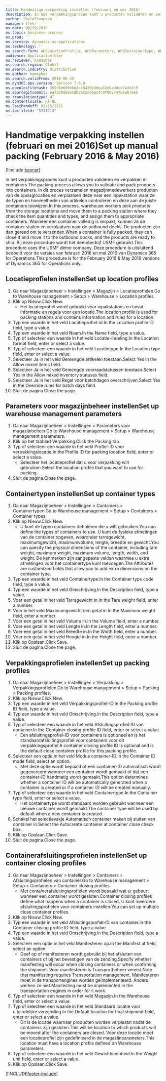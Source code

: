 ```yaml
---
title: Handmatige verpakking instellen (februari en mei 2016)
description: In het verpakkingsproces kunt u producten valideren en verpakken in containers.
author: ShylaThompson
manager: tfehr
ms.date: 08/29/2018
ms.topic: business-process
ms.prod: ''
ms.service: dynamics-ax-applications
ms.technology: ''
ms.search.form: WHSLocationProfile, WHSParameters, WHSContainerType, WHSPackProfile, WHSCloseContainerProfile, InventLocationIdLookup, UnitOfMeasureLookup
audience: Application User
ms.reviewer: kamaybac
ms.search.region: Global
ms.search.industry: Distribution
ms.author: kamaybac
ms.search.validFrom: 2016-06-30
ms.dyn365.ops.version: Version 7.0.0
ms.openlocfilehash: 359d3e6d9b6e2ce5439c36ea52ebad4ce7a3e2c9
ms.sourcegitcommit: eaf330dbee1db96c20d5ac479f007747bea079eb
ms.translationtype: HT
ms.contentlocale: nl-NL
ms.lasthandoff: 02/15/2021
ms.locfileid: "5211713"
---
```

# <a name="set-up-manual-packing-february-2016--may-2016"></a><span data-ttu-id="5253d-103">Handmatige verpakking instellen (februari en mei 2016)</span><span class="sxs-lookup"><span data-stu-id="5253d-103">Set up manual packing (February 2016 & May 2016)</span></span>

[!include [banner](../../includes/banner.md)]

<span data-ttu-id="5253d-104">In het verpakkingsproces kunt u producten valideren en verpakken in containers.</span><span class="sxs-lookup"><span data-stu-id="5253d-104">The packing process allows you to validate and pack products into containers.</span></span> <span data-ttu-id="5253d-105">In dit proces verzamelen magazijnmedewerkers producten van de opslaglocaties en verplaatsen deze naar een inpakstation waar ze de typen en hoeveelheden van artikelen controleren en deze aan de juiste containers toewijzen.</span><span class="sxs-lookup"><span data-stu-id="5253d-105">In this process, warehouse workers pick products from the storage locations and move them to a packing station where they check the item quantities and types, and assign them to appropriate containers.</span></span> <span data-ttu-id="5253d-106">Wanneer een container volledig is verpakt, kunnen ze de container sluiten en verplaatsen naar de outbound docks. De producten zijn dan gereed om te verzenden.</span><span class="sxs-lookup"><span data-stu-id="5253d-106">When a container is fully packed, they can close it and move it to the outbound docks, and the products are ready to ship.</span></span> <span data-ttu-id="5253d-107">Bij deze procedure wordt het demobedrijf USMF gebruikt.</span><span class="sxs-lookup"><span data-stu-id="5253d-107">This procedure uses the USMF demo company.</span></span> <span data-ttu-id="5253d-108">Deze procedure is uitsluitend bedoeld voor de versies van februari 2016 en mei 2016 van Dynamics 365 for Operations.</span><span class="sxs-lookup"><span data-stu-id="5253d-108">This procedure is for the February 2016 & May 2016 versions of Dynamics 365 for Operations only.</span></span>


## <a name="set-up-location-profiles"></a><span data-ttu-id="5253d-109">Locatieprofielen instellen</span><span class="sxs-lookup"><span data-stu-id="5253d-109">Set up location profiles</span></span>
1. <span data-ttu-id="5253d-110">Ga naar Magazijnbeheer > Instellingen > Magazijn > Locatieprofielen.</span><span class="sxs-lookup"><span data-stu-id="5253d-110">Go to Warehouse management > Setup > Warehouse > Location profiles.</span></span>
2. <span data-ttu-id="5253d-111">Klik op Nieuw.</span><span class="sxs-lookup"><span data-stu-id="5253d-111">Click New.</span></span>
    * <span data-ttu-id="5253d-112">Het locatieprofiel wordt gebruikt voor inpakstations en bevat informatie en regels voor een locatie.</span><span class="sxs-lookup"><span data-stu-id="5253d-112">The location profile is used for packing stations and contains information and rules for a location.</span></span>  
3. <span data-ttu-id="5253d-113">Typ een waarde in het veld Locatieprofiel-id.</span><span class="sxs-lookup"><span data-stu-id="5253d-113">In the Location profile ID field, type a value.</span></span>
4. <span data-ttu-id="5253d-114">Typ een waarde in het veld Naam.</span><span class="sxs-lookup"><span data-stu-id="5253d-114">In the Name field, type a value.</span></span>
5. <span data-ttu-id="5253d-115">Typ of selecteer een waarde in het veld Locatie-indeling.</span><span class="sxs-lookup"><span data-stu-id="5253d-115">In the Location format field, enter or select a value.</span></span>
6. <span data-ttu-id="5253d-116">Typ of selecteer een waarde in het veld Locatietype.</span><span class="sxs-lookup"><span data-stu-id="5253d-116">In the Location type field, enter or select a value.</span></span>
7. <span data-ttu-id="5253d-117">Selecteer Ja in het veld Gemengde artikelen toestaan.</span><span class="sxs-lookup"><span data-stu-id="5253d-117">Select Yes in the Allow mixed items field.</span></span>
8. <span data-ttu-id="5253d-118">Selecteer Ja in het veld Gemengde voorraadstatussen toestaan.</span><span class="sxs-lookup"><span data-stu-id="5253d-118">Select Yes in the Allow mixed  inventory statuses field.</span></span>
9. <span data-ttu-id="5253d-119">Selecteer Ja in het veld Regel voor batchdagen overschrijven.</span><span class="sxs-lookup"><span data-stu-id="5253d-119">Select Yes in the Override rules for batch days field.</span></span>
10. <span data-ttu-id="5253d-120">Sluit de pagina.</span><span class="sxs-lookup"><span data-stu-id="5253d-120">Close the page.</span></span>

## <a name="set-up-warehouse-management-parameters"></a><span data-ttu-id="5253d-121">Parameters voor magazijnbeheer instellen</span><span class="sxs-lookup"><span data-stu-id="5253d-121">Set up warehouse management parameters</span></span> 
1. <span data-ttu-id="5253d-122">Ga naar Magazijnbeheer > Instellingen > Parameters voor magazijnbeheer.</span><span class="sxs-lookup"><span data-stu-id="5253d-122">Go to Warehouse management > Setup > Warehouse management parameters.</span></span>
2. <span data-ttu-id="5253d-123">Klik op het tabblad Verpakking.</span><span class="sxs-lookup"><span data-stu-id="5253d-123">Click the Packing tab.</span></span>
3. <span data-ttu-id="5253d-124">Typ of selecteer een waarde in het veld Profiel-ID voor verpakkingslocatie.</span><span class="sxs-lookup"><span data-stu-id="5253d-124">In the Profile ID for packing location field, enter or select a value.</span></span>
    * <span data-ttu-id="5253d-125">Selecteer het locatieprofiel dat u voor verpakking wilt gebruiken.</span><span class="sxs-lookup"><span data-stu-id="5253d-125">Select the location profile that you want to use for packing.</span></span>  
4. <span data-ttu-id="5253d-126">Sluit de pagina.</span><span class="sxs-lookup"><span data-stu-id="5253d-126">Close the page.</span></span>

## <a name="set-up-container-types"></a><span data-ttu-id="5253d-127">Containertypen instellen</span><span class="sxs-lookup"><span data-stu-id="5253d-127">Set up container types</span></span>
1. <span data-ttu-id="5253d-128">Ga naar Magazijnbeheer > Instellingen > Containers > Containertypen.</span><span class="sxs-lookup"><span data-stu-id="5253d-128">Go to Warehouse management > Setup > Containers > Container types.</span></span>
2. <span data-ttu-id="5253d-129">Klik op Nieuw.</span><span class="sxs-lookup"><span data-stu-id="5253d-129">Click New.</span></span>
    * <span data-ttu-id="5253d-130">U kunt de typen containers definiëren die u wilt gebruiken.</span><span class="sxs-lookup"><span data-stu-id="5253d-130">You can define the types of containers to use.</span></span> <span data-ttu-id="5253d-131">U kunt de fysieke afmetingen van de container opgeven, waaronder tarragewicht, maximumgewicht, maximumvolume, lengte, breedte en gewicht.</span><span class="sxs-lookup"><span data-stu-id="5253d-131">You can specify the physical dimensions of the container, including tare weight, maximum weight, maximum volume, length, width, and weight.</span></span>  <span data-ttu-id="5253d-132">De kenmerken zijn aangepaste velden waarmee u extra afmetingen voor het containertype kunt toevoegen.</span><span class="sxs-lookup"><span data-stu-id="5253d-132">The Attributes are customized fields that allow you to add extra dimensions on the container type.</span></span>     
3. <span data-ttu-id="5253d-133">Typ een waarde in het veld Containertype.</span><span class="sxs-lookup"><span data-stu-id="5253d-133">In the Container type code field, type a value.</span></span>
4. <span data-ttu-id="5253d-134">Typ een waarde in het veld Omschrijving.</span><span class="sxs-lookup"><span data-stu-id="5253d-134">In the Description field, type a value.</span></span>
5. <span data-ttu-id="5253d-135">Voer een getal in het veld Tarragewicht in.</span><span class="sxs-lookup"><span data-stu-id="5253d-135">In the Tare weight field, enter a number.</span></span>
6. <span data-ttu-id="5253d-136">Voer in het veld Maximumgewicht een getal in.</span><span class="sxs-lookup"><span data-stu-id="5253d-136">In the Maximum weight field, enter a number.</span></span>
7. <span data-ttu-id="5253d-137">Voer een getal in het veld Volume in.</span><span class="sxs-lookup"><span data-stu-id="5253d-137">In the Volume field, enter a number.</span></span>
8. <span data-ttu-id="5253d-138">Voer een getal in het veld Lengte in.</span><span class="sxs-lookup"><span data-stu-id="5253d-138">In the Length field, enter a number.</span></span>
9. <span data-ttu-id="5253d-139">Voer een getal in het veld Breedte in.</span><span class="sxs-lookup"><span data-stu-id="5253d-139">In the Width field, enter a number.</span></span>
10. <span data-ttu-id="5253d-140">Voer een getal in het veld Hoogte in.</span><span class="sxs-lookup"><span data-stu-id="5253d-140">In the Height field, enter a number.</span></span>
11. <span data-ttu-id="5253d-141">Klik op Opslaan.</span><span class="sxs-lookup"><span data-stu-id="5253d-141">Click Save.</span></span>
12. <span data-ttu-id="5253d-142">Sluit de pagina.</span><span class="sxs-lookup"><span data-stu-id="5253d-142">Close the page.</span></span>

## <a name="set-up-packing-profiles"></a><span data-ttu-id="5253d-143">Verpakkingsprofielen instellen</span><span class="sxs-lookup"><span data-stu-id="5253d-143">Set up packing profiles</span></span>
1. <span data-ttu-id="5253d-144">Ga naar Magazijnbeheer > Instellingen > Verpakking > Verpakkingsprofielen.</span><span class="sxs-lookup"><span data-stu-id="5253d-144">Go to Warehouse management > Setup > Packing > Packing profiles.</span></span>
2. <span data-ttu-id="5253d-145">Klik op Nieuw.</span><span class="sxs-lookup"><span data-stu-id="5253d-145">Click New.</span></span>
3. <span data-ttu-id="5253d-146">Typ een waarde in het veld Verpakkingsprofiel-ID.</span><span class="sxs-lookup"><span data-stu-id="5253d-146">In the Packing profile ID field, type a value.</span></span>
4. <span data-ttu-id="5253d-147">Typ een waarde in het veld Omschrijving.</span><span class="sxs-lookup"><span data-stu-id="5253d-147">In the Description field, type a value.</span></span>
5. <span data-ttu-id="5253d-148">Typ of selecteer een waarde in het veld Afsluitingsprofiel-ID van container.</span><span class="sxs-lookup"><span data-stu-id="5253d-148">In the Container closing profile ID field, enter or select a value.</span></span>
    * <span data-ttu-id="5253d-149">Een afsluitingsprofiel-ID voor containers is optioneel en is het standaardafsluitingsprofiel voor containers voor dit verpakkingsprofiel.</span><span class="sxs-lookup"><span data-stu-id="5253d-149">A container closing profile ID is optional and is the default close container profile for this packing profile.</span></span>  
6. <span data-ttu-id="5253d-150">Selecteer een optie in het veld Modus container-ID.</span><span class="sxs-lookup"><span data-stu-id="5253d-150">In the Container ID mode field, select an option.</span></span>
    * <span data-ttu-id="5253d-151">Met deze optie wordt bepaald of een container-ID automatisch wordt gegenereerd wanneer een container wordt gemaakt of dat een container-ID handmatig wordt gemaakt.</span><span class="sxs-lookup"><span data-stu-id="5253d-151">This option determines whether a container ID will be automatically generated when a container is created or if a container ID will be created manually.</span></span>  
7. <span data-ttu-id="5253d-152">Typ of selecteer een waarde in het veld Containertype.</span><span class="sxs-lookup"><span data-stu-id="5253d-152">In the Container type field, enter or select a value.</span></span>
    * <span data-ttu-id="5253d-153">Het containertype wordt standaard worden gebruikt wanneer een nieuwe container wordt gemaakt.</span><span class="sxs-lookup"><span data-stu-id="5253d-153">The container type will be used by default when a new container is created.</span></span>  
8. <span data-ttu-id="5253d-154">Schakel het selectievakje Automatisch container maken bij sluiten van container in.</span><span class="sxs-lookup"><span data-stu-id="5253d-154">Select the Autocreate container at container close check box.</span></span>
9. <span data-ttu-id="5253d-155">Klik op Opslaan.</span><span class="sxs-lookup"><span data-stu-id="5253d-155">Click Save.</span></span>
10. <span data-ttu-id="5253d-156">Sluit de pagina.</span><span class="sxs-lookup"><span data-stu-id="5253d-156">Close the page.</span></span>

## <a name="set-up-container-closing-profiles"></a><span data-ttu-id="5253d-157">Containerafsluitingsprofielen instellen</span><span class="sxs-lookup"><span data-stu-id="5253d-157">Set up container closing profiles</span></span>
1. <span data-ttu-id="5253d-158">Ga naar Magazijnbeheer > Instellingen > Containers > Afsluitingsprofielen van container.</span><span class="sxs-lookup"><span data-stu-id="5253d-158">Go to Warehouse management > Setup > Containers > Container closing profiles.</span></span>
    * <span data-ttu-id="5253d-159">Met containerafsluitingsprofielen wordt bepaald wat er gebeurt wanneer een container wordt gesloten.</span><span class="sxs-lookup"><span data-stu-id="5253d-159">Container closing profiles define what happens when a container is closed.</span></span> <span data-ttu-id="5253d-160">U kunt meerdere afsluitingsprofielen voor containers instellen.</span><span class="sxs-lookup"><span data-stu-id="5253d-160">You can set up multiple close container profiles.</span></span>       
2. <span data-ttu-id="5253d-161">Klik op Nieuw.</span><span class="sxs-lookup"><span data-stu-id="5253d-161">Click New.</span></span>
3. <span data-ttu-id="5253d-162">Typ een waarde in het veld Afsluitingsprofiel-ID van container.</span><span class="sxs-lookup"><span data-stu-id="5253d-162">In the Container closing profile ID field, type a value.</span></span>
4. <span data-ttu-id="5253d-163">Typ een waarde in het veld Omschrijving.</span><span class="sxs-lookup"><span data-stu-id="5253d-163">In the Description field, type a value.</span></span>
5. <span data-ttu-id="5253d-164">Selecteer een optie in het veld Manifesteren op.</span><span class="sxs-lookup"><span data-stu-id="5253d-164">In the Manifest at field, select an option.</span></span>
    * <span data-ttu-id="5253d-165">Geef op of manifesteren wordt gebruikt bij het afsluiten van containers of bij het bevestigen van de zending.</span><span class="sxs-lookup"><span data-stu-id="5253d-165">Specify whether manifesting will occur when closing containers or when confirming the shipment.</span></span> <span data-ttu-id="5253d-166">Voor manifesteren is Transportbeheer vereist.</span><span class="sxs-lookup"><span data-stu-id="5253d-166">Note that manifesting requires Transportation management.</span></span> <span data-ttu-id="5253d-167">Manifesteren moet in de transportengines worden geïmplementeerd. Anders werken ze niet.</span><span class="sxs-lookup"><span data-stu-id="5253d-167">Manifesting must be implemented in the transportation engines in order for it work.</span></span>  
6. <span data-ttu-id="5253d-168">Typ of selecteer een waarde in het veld Magazijn.</span><span class="sxs-lookup"><span data-stu-id="5253d-168">In the Warehouse field, enter or select a value.</span></span>
7. <span data-ttu-id="5253d-169">Typ of selecteer een waarde in het veld Standaard locatie voor uiteindelijke verzending.</span><span class="sxs-lookup"><span data-stu-id="5253d-169">In the Default location for final shipment field, enter or select a value.</span></span>
    * <span data-ttu-id="5253d-170">Dit is de locatie waarnaar producten worden verplaatst nadat de containers zijn gesloten.</span><span class="sxs-lookup"><span data-stu-id="5253d-170">This will be location to which products will be moved after the containers are closed.</span></span> <span data-ttu-id="5253d-171">Voor deze locatie moet een locatieprofiel zijn gedefinieerd in de magazijnparameters.</span><span class="sxs-lookup"><span data-stu-id="5253d-171">This location must have a location profile defined on Warehouse parameters.</span></span>  
8. <span data-ttu-id="5253d-172">Typ of selecteer een waarde in het veld Gewichtseenheid.</span><span class="sxs-lookup"><span data-stu-id="5253d-172">In the Weight unit field, enter or select a value.</span></span>
9. <span data-ttu-id="5253d-173">Klik op Opslaan.</span><span class="sxs-lookup"><span data-stu-id="5253d-173">Click Save.</span></span>



[!INCLUDE[footer-include](../../../includes/footer-banner.md)]